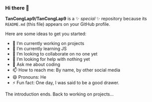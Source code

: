 ### Hi there 👋


**TanCongLap9/TanCongLap9** is a ✨ _special_ ✨ repository because its `README.md` (this file) appears on your GitHub profile.

Here are some ideas to get you started:

- 🔭 I’m currently working on projects
- 🌱 I’m currently learning JS
- 👯 I’m looking to collaborate on no one yet
- 🤔 I’m looking for help with nothing yet
- 💬 Ask me about coding
- 📫 How to reach me: By name, by other social media
- 😄 Pronouns: He
- ⚡ Fun fact: One day, I was said to be a good drawer.

The introduction ends. Back to working on projects...
